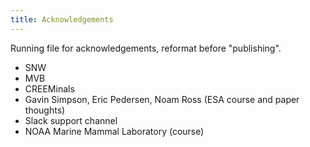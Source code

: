 ```yaml
---
title: Acknowledgements
---
```


Running file for acknowledgements, reformat before "publishing".

- SNW
- MVB
- CREEMinals
- Gavin Simpson, Eric Pedersen, Noam Ross (ESA course and paper thoughts)
- Slack support channel
- NOAA Marine Mammal Laboratory (course)


